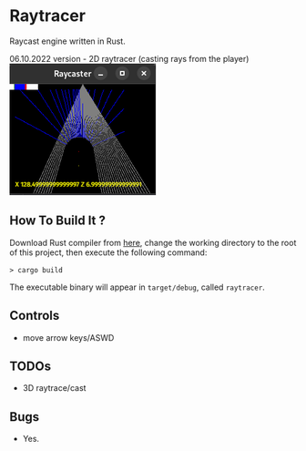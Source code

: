# Raytracer

Raycast engine written in Rust.

06.10.2022 version - 2D raytracer (casting rays from the player)
<img alt="Description" src="https://github.com/PavelVavruska/raytracer/blob/master/raytracer_20221006.png">


## How To Build It ?

Download Rust compiler from [here](https://www.rust-lang.org/en-US/), change the working directory to the root of this project, then execute the following command:

```
> cargo build
```

The executable binary will appear in `target/debug`, called `raytracer`.

## Controls

- move arrow keys/ASWD

## TODOs

- 3D raytrace/cast

## Bugs

- Yes.
